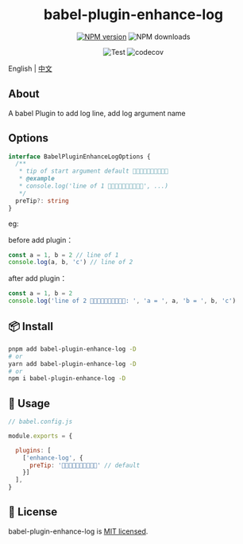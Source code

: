 
<p align="center">
<h1 align="center">babel-plugin-enhance-log</h1>
</p>

<div align="center">


 [![NPM version][npm-image]][npm-url] ![NPM downloads][download-image]

![Test][test-badge] ![codecov][codecov-badge]


[npm-image]: https://img.shields.io/npm/v/babel-plugin-enhance-log.svg?style=flat-square
[npm-url]: http://npmjs.org/package/babel-plugin-enhance-log


[download-image]: https://img.shields.io/npm/dm/babel-plugin-enhance-log.svg?style=flat-square



[test-badge]: https://github.com/baozouai/babel-plugin-enhance-log/actions/workflows/ci.yml/badge.svg

[codecov-badge]: https://codecov.io/github/baozouai/plugin-babel-plugin-enhance-log/branch/master/graph/badge.svg


</div>

English | [中文](./README-zh_CN.md)
## About

A babel Plugin to add log line, add log argument name


## Options

```ts
interface BabelPluginEnhanceLogOptions {
  /**
   * tip of start argument default 🚀🚀🚀🚀🚀🚀🚀🚀🚀🚀
   * @example
   * console.log('line of 1 🚀🚀🚀🚀🚀🚀🚀🚀🚀🚀', ...)
   */
  preTip?: string
}
```
eg:

before add plugin：
```ts
const a = 1, b = 2 // line of 1
console.log(a, b, 'c') // line of 2
```

after add plugin：
```ts
const a = 1, b = 2
console.log('line of 2 🚀🚀🚀🚀🚀🚀🚀🚀🚀🚀: ', 'a = ', a, 'b = ', b, 'c')
```


## 📦  Install

```sh
pnpm add babel-plugin-enhance-log -D
# or
yarn add babel-plugin-enhance-log -D
# or
npm i babel-plugin-enhance-log -D
```

##  🔨 Usage

```js
// babel.config.js

module.exports = {

  plugins: [
    ['enhance-log', {  
      preTip: '🚀🚀🚀🚀🚀🚀🚀🚀🚀🚀' // default 
    }]
  ],
}
```
## 📄 License

babel-plugin-enhance-log is [MIT licensed](./LICENSE).